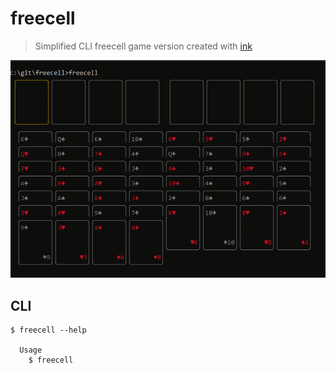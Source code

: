 # freecell

> Simplified CLI freecell game version created with [ink](https://github.com/vadimdemedes/ink)

![freecell](assets/freecell.gif)

## CLI

```
$ freecell --help

  Usage
    $ freecell
```
